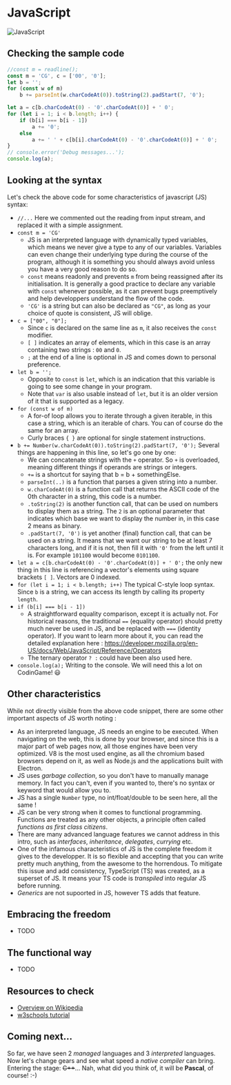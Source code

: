 # JavaScript

![JavaScript](../pic/JavaScript.png)

## Checking the sample code

``` javascript runnable
//const m = readline();
const m = 'CG', c = ['00', '0'];
let b = '';
for (const w of m)
    b += parseInt(w.charCodeAt(0)).toString(2).padStart(7, '0');

let a = c[b.charCodeAt(0) - '0'.charCodeAt(0)] + ' 0';
for (let i = 1; i < b.length; i++) {
    if (b[i] === b[i - 1])
        a += '0';
    else
        a += ' ' + c[b[i].charCodeAt(0) - '0'.charCodeAt(0)] + ' 0';
}
// console.error('Debug messages...');
console.log(a);
```

## Looking at the syntax

Let's check the above code for some characteristics of javascript (JS) syntax:

- `//...` Here we commented out the reading from input stream, and replaced it with a simple assignment.
- `const m = 'CG'`
  + JS is an interpreted language with dynamically typed variables, which means we never give a type to any of our variables. Variables can even change their underlying type during the course of the program, although it is something you should always avoid unless you have a very good reason to do so.
  + `const` means readonly and prevents `m` from being reassigned after its initialisation. It is generally a good practice to declare any variable with `const` whenever possible, as it can prevent bugs preemptively and help developpers understand the flow of the code.
  + `'CG'` is a string but can also be declared as `"CG"`, as long as your choice of quote is consistent, JS will oblige.
- `c = ["00", "0"];`
  + Since `c` is declared on the same line as `m`, it also receives the `const` modifier.
  + `[ ]` indicates an array of elements, which in this case is an array containing two strings : `00` and `0`.
  + `;` at the end of a line is optional in JS and comes down to personal preference.
- `let b = '';`
  + Opposite to `const` is `let`, which is an indication that this variable is going to see some change in your program.
  + Note that `var` is also usable instead of `let`, but it is an older version of it that is supported as a legacy.
- `for (const w of m)`
  + A for-of loop allows you to iterate through a given iterable, in this case a string, which is an iterable of chars. You can of course do the same for an array.
  + Curly braces `{ }` are optional for single statement instructions.
- `b += Number(w.charCodeAt(0)).toString(2).padStart(7, '0');` Several things are happening in this line, so let's go one by one:
  + We can concatenate strings with the `+` operator. So `+` is overloaded, meaning different things if operands are strings or integers.
  + `+=` is a shortcut for saying that b = b + somethingElse.
  + `parseInt(..)` is a function that parses a given string into a number.
  + `w.charCodeAt(0)` is a function call that returns the ASCII code of the 0th character in a string, this code is a number.
  + `.toString(2)` is another function call, that can be used on numbers to display them as a string. The `2` is an optional parameter that indicates which base we want to display the number in, in this case 2 means as binary.
  + `.padStart(7, '0')` is yet another (final) function call, that can be used on a string. It means that we want our string to be at least 7 characters long, and if it is not, then fill it with `'0'` from the left until it is. For example `101100` would become `0101100`.
- `let a = c[b.charCodeAt(0) - '0'.charCodeAt(0)] + ' 0';` the only new thing in this line is referencing a vector's elements using square brackets `[ ]`. Vectors are 0 indexed.
- `for (let i = 1; i < b.length; i++)` The typical C-style loop syntax. Since `b` is a string, we can access its length by calling its property `length`.
- `if (b[i] === b[i - 1])`
  + A straightforward equality comparison, except it is actually not. For historical reasons, the traditional `==` (equality operator) should pretty much never be used in JS, and be replaced with `===` (identity operator). If you want to learn more about it, you can read the detailed explanation here : https://developer.mozilla.org/en-US/docs/Web/JavaScript/Reference/Operators
  + The ternary operator `? :` could have been also used here.
- `console.log(a);` Writing to the console. We will need this a lot on CodinGame! :smiley:

## Other characteristics

While not directly visible from the above code snippet, there are some other important aspects of JS worth noting :

- As an interpreted language, JS needs an engine to be executed. When navigating on the web, this is done by your browser, and since this is a major part of web pages now, all those engines have been very optimized. V8 is the most used engine, as all the chromium based browsers depend on it, as well as Node.js and the applications built with Electron.
- JS uses _garbage collection_, so you don't have to manually manage memory. In fact you can't, even if you wanted to, there's no syntax or keyword that would allow you to.
- JS has a single `Number` type, no int/float/double to be seen here, all the same !
- JS can be very strong when it comes to functional programming. Functions are treated as any other objects, a principle often called _functions as first class citizens_.
- There are many advanced language features we cannot address in this intro, such as _interfaces_, _inheritance_, _delegates_, _currying_ etc.
- One of the infamous characteristics of JS is the complete freedom it gives to the developper. It is so flexible and accepting that you can write pretty much anything, from the awesome to the horrendous. To mitigate this issue and add consistency, TypeScript (TS) was created, as a superset of JS. It means your TS code is _transpiled_ into regular JS before running.
- _Generics_ are not supoorted in JS, however TS adds that feature.

## Embracing the freedom
  + TODO

## The functional way
  + TODO

## Resources to check

- [Overview on Wikipedia](https://en.wikipedia.org/wiki/JavaScript)
- [w3schools tutorial](https://www.w3schools.com/js/)

## Coming next...

So far, we have seen 2 _managed_ languages and 3 _interpreted_ languages. Now let's change gears and see what speed a _native compiler_ can bring. Entering the stage: ~~C++~~... Nah, what did you think of, it will be **Pascal**, of course! :-)
